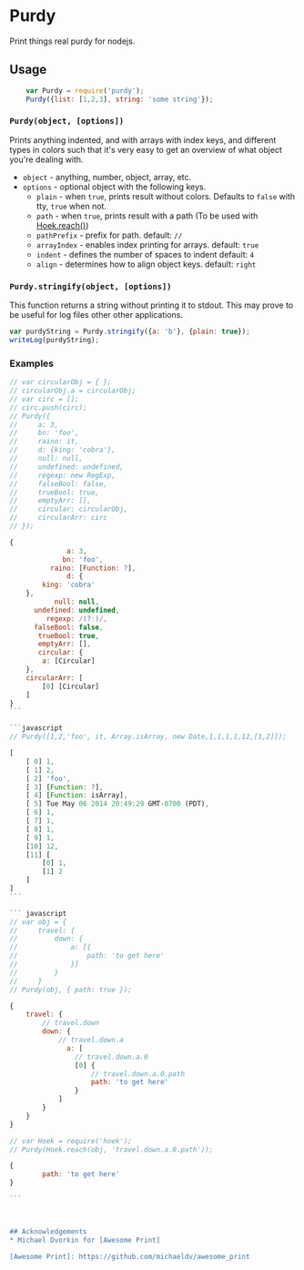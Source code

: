 # Purdy

Print things real purdy for nodejs.

## Usage

```javascript
    var Purdy = require('purdy');
    Purdy({list: [1,2,3], string: 'some string'});
```

### `Purdy(object, [options])`

Prints anything indented, and with arrays with index keys, and different
types in colors such that it's very easy to get an overview of what object
you're dealing with.

* `object` - anything, number, object, array, etc.
* `options` - optional object with the following keys.
    * `plain` - when `true`, prints result without colors. Defaults to `false` with tty, `true` when not.
    * `path` - when `true`, prints result with a path (To be used with [Hoek.reach()](https://github.com/spumko/hoek#reachobj-chain-options))
    * `pathPrefix` - prefix for path. default: `// `
    * `arrayIndex` - enables index printing for arrays. default: `true`
    * `indent` - defines the number of spaces to indent default: `4`
    * `align` - determines how to align object keys. default: `right`


### `Purdy.stringify(object, [options])`

This function returns a string without printing it to stdout. This may prove
to be useful for log files other other applications.

``` javascript
var purdyString = Purdy.stringify({a: 'b'}, {plain: true});
writeLog(purdyString);
```

### Examples

````javascript
// var circularObj = { };
// circularObj.a = circularObj;
// var circ = [];
// circ.push(circ);
// Purdy({
//     a: 3,
//     bn: 'foo',
//     raino: it,
//     d: {king: 'cobra'},
//     null: null,
//     undefined: undefined,
//     regexp: new RegExp,
//     falseBool: false,
//     trueBool: true,
//     emptyArr: [],
//     circular: circularObj,
//     circularArr: circ
// });

{
              a: 3,
             bn: 'foo',
          raino: [Function: ?],
              d: {
        king: 'cobra'
    },
           null: null,
      undefined: undefined,
         regexp: /(?:)/,
      falseBool: false,
       trueBool: true,
       emptyArr: [],
       circular: {
        a: [Circular]
    },
    circularArr: [
        [0] [Circular]
    ]
}
```

```javascript
// Purdy([1,2,'foo', it, Array.isArray, new Date,1,1,1,1,12,[1,2]]);

[
    [ 0] 1,
    [ 1] 2,
    [ 2] 'foo',
    [ 3] [Function: ?],
    [ 4] [Function: isArray],
    [ 5] Tue May 06 2014 20:49:29 GMT-0700 (PDT),
    [ 6] 1,
    [ 7] 1,
    [ 8] 1,
    [ 9] 1,
    [10] 12,
    [11] [
        [0] 1,
        [1] 2
    ]
]
```

``` javascript
// var obj = {
//     travel: {
//         down: {
//             a: [{
//                 path: 'to get here'
//             }]
//         }
//     }
// Purdy(obj, { path: true });

{
    travel: {
        // travel.down
        down: {
            // travel.down.a
              a: [
                // travel.down.a.0
                [0] {
                    // travel.down.a.0.path
                    path: 'to get here'
                }
            ]
        }
    }
}

// var Hoek = require('hoek');
// Purdy(Hoek.reach(obj, 'travel.down.a.0.path'));

{
        path: 'to get here'
}

```



## Acknowledgements
* Michael Dvorkin for [Awesome Print]

[Awesome Print]: https://github.com/michaeldv/awesome_print
